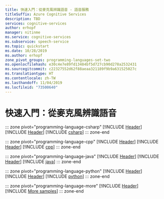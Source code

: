 ```yaml
---
title: 快速入門：從麥克風辨識語音 - 語音服務
titleSuffix: Azure Cognitive Services
description: TBD
services: cognitive-services
author: erhopf
manager: nitinme
ms.service: cognitive-services
ms.subservice: speech-service
ms.topic: quickstart
ms.date: 10/28/2019
ms.author: erhopf
zone_pivot_groups: programming-languages-set-two
ms.openlocfilehash: e30c4e7e89fd13484bf5d727cb90d278a2532431
ms.sourcegitcommit: c22327552d62f88aeaa321189f9b9a631525027c
ms.translationtype: HT
ms.contentlocale: zh-TW
ms.lasthandoff: 11/04/2019
ms.locfileid: "73500640"
---
```

# <a name="quickstart-recognize-speech-from-a-microphone"></a>快速入門：從麥克風辨識語音

::: zone pivot="programming-language-csharp"
[!INCLUDE [Header](../includes/quickstarts/from-microphone/header.md)]
[!INCLUDE [Header](../includes/quickstarts/from-microphone/csharp/header.md)]
[!INCLUDE [csharp](../includes/quickstarts/from-microphone/csharp/csharp.md)]
::: zone-end

::: zone pivot="programming-language-cpp"
[!INCLUDE [Header](../includes/quickstarts/from-microphone/header.md)]
[!INCLUDE [Header](../includes/quickstarts/from-microphone/cpp/header.md)]
[!INCLUDE [cpp](../includes/quickstarts/from-microphone/cpp/cpp.md)]
::: zone-end

::: zone pivot="programming-language-java"
[!INCLUDE [Header](../includes/quickstarts/from-microphone/header.md)]
[!INCLUDE [Header](../includes/quickstarts/from-microphone/java/header.md)]
[!INCLUDE [java](../includes/quickstarts/from-microphone/java/java.md)]
::: zone-end

::: zone pivot="programming-language-python"
[!INCLUDE [Header](../includes/quickstarts/from-microphone/header.md)]
[!INCLUDE [Header](../includes/quickstarts/from-microphone/python/header.md)]
[!INCLUDE [python](../includes/quickstarts/from-microphone/python/python.md)]
::: zone-end

::: zone pivot="programming-language-more"
[!INCLUDE [Header](../includes/quickstarts/from-microphone/more/header.md)]
[!INCLUDE [More samples](../includes/quickstarts/from-microphone/more/more.md)]
::: zone-end
